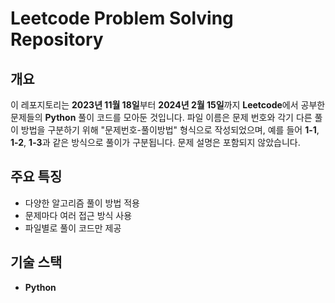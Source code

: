 # **Leetcode Problem Solving Repository**

## **개요**  
이 레포지토리는 **2023년 11월 18일**부터 **2024년 2월 15일**까지 **Leetcode**에서 공부한 문제들의 **Python** 풀이 코드를 모아둔 것입니다. 파일 이름은 문제 번호와 각기 다른 풀이 방법을 구분하기 위해 "문제번호-풀이방법" 형식으로 작성되었으며, 예를 들어 **1-1**, **1-2**, **1-3**과 같은 방식으로 풀이가 구분됩니다. 문제 설명은 포함되지 않았습니다.

## **주요 특징**  
- 다양한 알고리즘 풀이 방법 적용  
- 문제마다 여러 접근 방식 사용  
- 파일별로 풀이 코드만 제공

## **기술 스택**  
- **Python**
